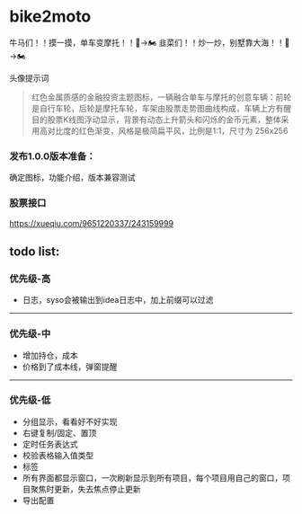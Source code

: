 # bike2moto

牛马们！！摸一摸，单车变摩托！！🚴→🏍️
韭菜们！！炒一炒，别墅靠大海！！🚴→🏍️


头像提示词

> 红色金属质感的金融投资主题图标，一辆融合单车与摩托的创意车辆：前轮是自行车轮，后轮是摩托车轮，车架由股票走势图曲线构成，车辆上方有醒目的股票K线图浮动显示，背景有动态上升箭头和闪烁的金币元素，整体采用高对比度的红色渐变，风格是极简扁平风，比例是1:1，尺寸为 256x256


### 发布1.0.0版本准备：
确定图标，功能介绍，版本兼容测试


### 股票接口

https://xueqiu.com/9651220337/243159999


## todo list:

### 优先级-高

- 日志，syso会被输出到idea日志中，加上前缀可以过滤

---
### 优先级-中

- 增加持仓，成本
- 价格到了成本线，弹窗提醒
---
### 优先级-低

- 分组显示，看看好不好实现
- 右键复制/固定、置顶
- 定时任务表达式
- 校验表格输入值类型
- 标签
- 所有界面都显示窗口，一次刷新显示到所有项目，每个项目用自己的窗口，项目聚焦时更新，失去焦点停止更新
- 导出配置